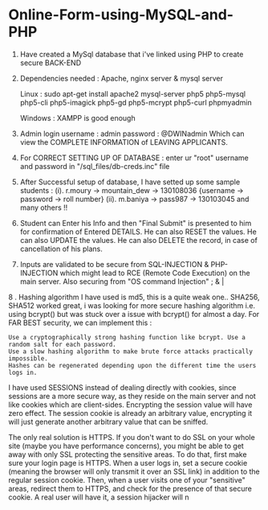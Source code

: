 # Online-Form-using-MySQL-and-PHP

1. Have created a MySql database that i've linked using PHP to create secure BACK-END 

2. Dependencies needed :
   Apache, nginx server & mysql server    
   
   Linux : 
   sudo apt-get install apache2 mysql-server php5 php5-mysql php5-cli php5-imagick php5-gd php5-mcrypt php5-curl phpmyadmin
   
   Windows : XAMPP is good enough

3.  Admin login 
    username : admin
    password : @DWINadmin
    Which can view the COMPLETE INFORMATION of LEAVING APPLICANTS.

4. For CORRECT SETTING UP OF DATABASE : 
   enter ur "root" username and password in "/sql_files/db-creds.inc" file

5. After Successful setup of database, I have setted up some sample students :
   (i).  r.moury -> mountain_dew -> 130108036       {username -> password -> roll number}
   (ii). m.baniya -> pass987	 -> 130103045
   and many others !!

6. Student can Enter his Info and then "Final Submit" is presented to him for confirmation of Entered DETAILS.
   He can also RESET the values.
   He can also UPDATE the values.
   He can also DELETE the record, in case of cancellation of his plans. 

7. Inputs are validated to be secure from SQL-INJECTION & PHP-INJECTION which might lead to RCE (Remote Code Execution) on the main server.
   Also securing from "OS command Injection" ; & | 

	
8 . Hashing algorithm I have used is md5, this is a quite weak one.. 
    SHA256, SHA512 worked great, i was looking for more secure hashing algorithm i.e. using bcrypt()
    but was stuck over a issue with bcrypt() for almost a day. For FAR BEST security, we can implement this :

    Use a cryptographically strong hashing function like bcrypt. Use a random salt for each password.
    Use a slow hashing algorithm to make brute force attacks practically impossible.
    Hashes can be regenerated depending upon the different time the users logs in.


I have used SESSIONS instead of dealing directly with cookies, since sessions are a more secure way, as they reside on the main server and not like cookies which are client-sides. Encrypting the session value will have zero effect. The session cookie is already an arbitrary value, encrypting it will just generate another arbitrary value that can be sniffed.

The only real solution is HTTPS. If you don't want to do SSL on your whole site (maybe you have performance concerns), you might be able to get away with only SSL protecting the sensitive areas. To do that, first make sure your login page is HTTPS. When a user logs in, set a secure cookie (meaning the browser will only transmit it over an SSL link) in addition to the regular session cookie. Then, when a user visits one of your "sensitive" areas, redirect them to HTTPS, and check for the presence of that secure cookie. A real user will have it, a session hijacker will n
